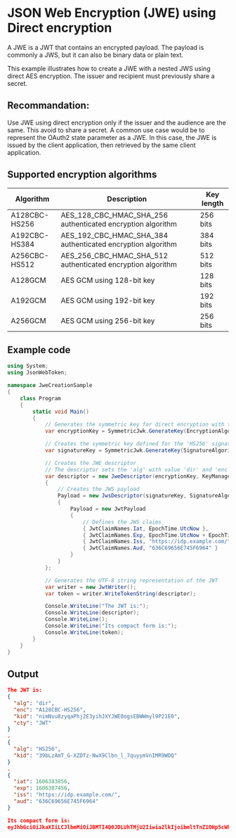 # JSON Web Encryption (JWE) using Direct encryption
A JWE is a JWT that contains an encrypted payload. 
The payload is commonly a JWS, but it can also be binary data or plain text.

This example illustrates how to create a JWE with a nested JWS using direct AES encryption. 
The issuer and recipient must previously share a secret. 

## Recommandation: 
Use JWE using direct encryption only if the issuer and the audience are the same. This avoid to share a secret. 
A common use case would be to represent the OAuth2 state parameter as a JWE. 
In this case, the JWE is issued by the client application, then retrieved by the same client application. 

## Supported encryption algorithms
 Algorithm     | Description                                                 | Key length
---------------|-------------------------------------------------------------|-----------
 A128CBC-HS256 | AES_128_CBC_HMAC_SHA_256 authenticated encryption algorithm | 256 bits
 A192CBC-HS384 | AES_192_CBC_HMAC_SHA_384 authenticated encryption algorithm | 384 bits
 A256CBC-HS512 | AES_256_CBC_HMAC_SHA_512 authenticated encryption algorithm | 512 bits
 A128GCM       | AES GCM using 128-bit key                                   | 128 bits
 A192GCM       | AES GCM using 192-bit key                                   | 192 bits
 A256GCM       | AES GCM using 256-bit key                                   | 256 bits

## Example code
```C#
using System;
using JsonWebToken;

namespace JweCreationSample
{
    class Program
    {
        static void Main()
        {
            // Generates the symmetric key for direct encryption with the algorithm 'A128CBC-HS256'
            var encryptionKey = SymmetricJwk.GenerateKey(EncryptionAlgorithm.A128CbcHS256);

            // Creates the symmetric key defined for the 'HS256' signature algorithm
            var signatureKey = SymmetricJwk.GenerateKey(SignatureAlgorithm.HS256);

            // Creates the JWE descriptor 
            // The descriptor sets the 'alg' with value 'dir' and 'enc' with value 'A128CBC-HS256'
            var descriptor = new JweDescriptor(encryptionKey, KeyManagementAlgorithm.Direct, EncryptionAlgorithm.A128CbcHS256)
            {  
                // Creates the JWS payload
                Payload = new JwsDescriptor(signatureKey, SignatureAlgorithm.HS256)
                {
                    Payload = new JwtPayload
                    {
                        // Defines the JWS claims
                        { JwtClaimNames.Iat, EpochTime.UtcNow },
                        { JwtClaimNames.Exp, EpochTime.UtcNow + EpochTime.OneHour },
                        { JwtClaimNames.Iss, "https://idp.example.com/" },
                        { JwtClaimNames.Aud, "636C69656E745F6964" }
                    }
                }
            };

            // Generates the UTF-8 string representation of the JWT
            var writer = new JwtWriter();
            var token = writer.WriteTokenString(descriptor);

            Console.WriteLine("The JWT is:");
            Console.WriteLine(descriptor);
            Console.WriteLine();
            Console.WriteLine("Its compact form is:");
            Console.WriteLine(token);
        }
    }
}
```
## Output
```JSON
The JWT is:
{
  "alg": "dir",
  "enc": "A128CBC-HS256",
  "kid": "nimNvu8zyqaPhj2E3yihJXYJWE0ogsEBWWmyl9P21E0",
  "cty": "JWT"
}
.
{
  "alg": "HS256",
  "kid": "39bLzAmT_G-XZDTz-NwX9Clbn_l_7quyymVnIMR9WDQ"
}
.
{
  "iat": 1606383856,
  "exp": 1606387456,
  "iss": "https://idp.example.com/",
  "aud": "636C69656E745F6964"
}

Its compact form is:
eyJhbGciOiJkaXIiLCJlbmMiOiJBMTI4Q0JDLUhTMjU2Iiwia2lkIjoibmltTnZ1OHp5cWFQaGoyRTN5aWhKWFlKV0Uwb2dzRUJXV215bDlQMjFFMCIsImN0eSI6IkpXVCJ9..n2AH4dJouSlqy4F2o6LOnw.JitQ7UVLpszHUZPLkKPmF8G7f0C-0PxSKADJ1JgIa1agz73u-6iGXxxwRjFIZihWTWjtp3fGDq9xgUXCYFI_Kd9JMwcMdJOV3inRTUlb1zkYz6l-ghY4SVEgNvhbGuCs8ph5vJGVQl589UABcoIKJn6j0Ul37sWv9IOKrDJDj8A6r9WgI87psIWXZzzabjjjZh8uzXrEo0d7OK6ffMfS06DtOBIu4drwByx2UdSJHQCCj-SWxhQRbH6TvCC1WgikbuVSWMXyOHiw0Pei4wna1UEGpKYIYf9ANv7UnlHotrRg22ohVvwCyo-OaThl_kWlPc--b_NPDi0lpt7apMuo1QFv9PP12A19roaNBY_O8NI.PZooQsC9btQDfoMxymUmLA
```